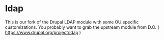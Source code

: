 ldap
====

This is our fork of the Drupal LDAP module with some OU specific customizations. You probably want to grab the upstream module from D.O. ( https://www.drupal.org/project/ldap ) 
